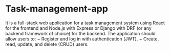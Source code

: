 # Task-management-app
It is a full-stack web application for a task management system using React for the frontend and  Node.js with Express or Django with DRF (or any backend framework of choice) for the backend.  The application should allow users to:  − Register and log in with authentication (JWT).  − Create, read, update, and delete (CRUD) users.   
